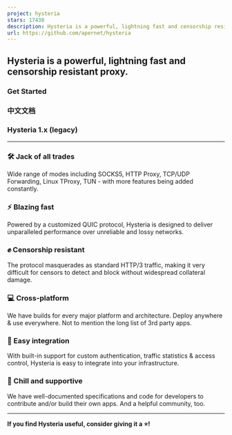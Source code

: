 ```yaml
---
project: hysteria
stars: 17438
description: Hysteria is a powerful, lightning fast and censorship resistant proxy.
url: https://github.com/apernet/hysteria
---
```


Hysteria is a powerful, lightning fast and censorship resistant proxy.
----------------------------------------------------------------------

### Get Started

### 中文文档

### Hysteria 1.x (legacy)

* * *

### 🛠️ Jack of all trades

Wide range of modes including SOCKS5, HTTP Proxy, TCP/UDP Forwarding, Linux TProxy, TUN - with more features being added constantly.

### ⚡ Blazing fast

Powered by a customized QUIC protocol, Hysteria is designed to deliver unparalleled performance over unreliable and lossy networks.

### ✊ Censorship resistant

The protocol masquerades as standard HTTP/3 traffic, making it very difficult for censors to detect and block without widespread collateral damage.

### 💻 Cross-platform

We have builds for every major platform and architecture. Deploy anywhere & use everywhere. Not to mention the long list of 3rd party apps.

### 🔗 Easy integration

With built-in support for custom authentication, traffic statistics & access control, Hysteria is easy to integrate into your infrastructure.

### 🤗 Chill and supportive

We have well-documented specifications and code for developers to contribute and/or build their own apps. And a helpful community, too.

* * *

**If you find Hysteria useful, consider giving it a ⭐️!**
